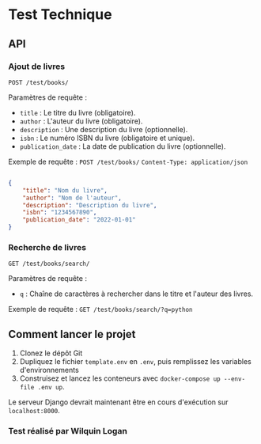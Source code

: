 # Test Technique

## API

### Ajout de livres

`POST /test/books/`

Paramètres de requête :

- `title` : Le titre du livre (obligatoire).
- `author` : L'auteur du livre (obligatoire).
- `description` : Une description du livre (optionnelle).
- `isbn` : Le numéro ISBN du livre (obligatoire et unique).
- `publication_date` : La date de publication du livre (optionnelle).

Exemple de requête : 
`POST /test/books/`
`Content-Type: application/json`

```json

{
    "title": "Nom du livre",
    "author": "Nom de l'auteur",
    "description": "Description du livre",
    "isbn": "1234567890",
    "publication_date": "2022-01-01"
}
```

### Recherche de livres

`GET /test/books/search/`

Paramètres de requête :

- `q` : Chaîne de caractères à rechercher dans le titre et l'auteur des livres.

Exemple de requête : `GET /test/books/search/?q=python`

## Comment lancer le projet

1. Clonez le dépôt Git
2. Dupliquez le fichier `template.env` en `.env`, puis remplissez les variables d'environnements
3. Construisez et lancez les conteneurs avec `docker-compose up --env-file .env up`.

Le serveur Django devrait maintenant être en cours d'exécution sur `localhost:8000`.


### Test réalisé par Wilquin Logan